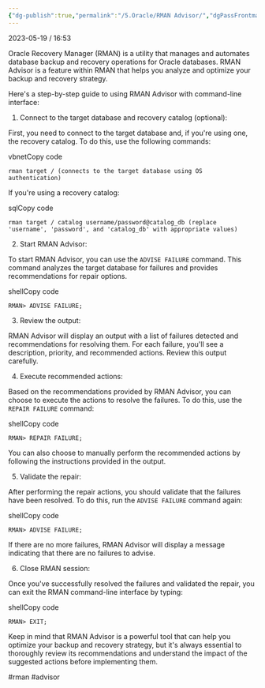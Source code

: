 ```yaml
---
{"dg-publish":true,"permalink":"/5.Oracle/RMAN Advisor/","dgPassFrontmatter":true}
---
```



2023-05-19 / 16:53 


Oracle Recovery Manager (RMAN) is a utility that manages and automates database backup and recovery operations for Oracle databases. RMAN Advisor is a feature within RMAN that helps you analyze and optimize your backup and recovery strategy.

Here's a step-by-step guide to using RMAN Advisor with command-line interface:

1.  Connect to the target database and recovery catalog (optional):

First, you need to connect to the target database and, if you're using one, the recovery catalog. To do this, use the following commands:

vbnetCopy code

`rman target / (connects to the target database using OS authentication)`

If you're using a recovery catalog:

sqlCopy code

`rman target / catalog username/password@catalog_db (replace 'username', 'password', and 'catalog_db' with appropriate values)`

2.  Start RMAN Advisor:

To start RMAN Advisor, you can use the `ADVISE FAILURE` command. This command analyzes the target database for failures and provides recommendations for repair options.

shellCopy code

`RMAN> ADVISE FAILURE;`

3.  Review the output:

RMAN Advisor will display an output with a list of failures detected and recommendations for resolving them. For each failure, you'll see a description, priority, and recommended actions. Review this output carefully.

4.  Execute recommended actions:

Based on the recommendations provided by RMAN Advisor, you can choose to execute the actions to resolve the failures. To do this, use the `REPAIR FAILURE` command:

shellCopy code

`RMAN> REPAIR FAILURE;`

You can also choose to manually perform the recommended actions by following the instructions provided in the output.

5.  Validate the repair:

After performing the repair actions, you should validate that the failures have been resolved. To do this, run the `ADVISE FAILURE` command again:

shellCopy code

`RMAN> ADVISE FAILURE;`

If there are no more failures, RMAN Advisor will display a message indicating that there are no failures to advise.

6.  Close RMAN session:

Once you've successfully resolved the failures and validated the repair, you can exit the RMAN command-line interface by typing:

shellCopy code

`RMAN> EXIT;`

Keep in mind that RMAN Advisor is a powerful tool that can help you optimize your backup and recovery strategy, but it's always essential to thoroughly review its recommendations and understand the impact of the suggested actions before implementing them.

#rman #advisor